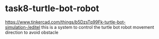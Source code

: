 # task8-turtle-bot-robot
https://www.tinkercad.com/things/b5DzsTq99Fk-turtle-bot-simulation-/editel
this is a system to control the turtle bot robot movement direction  to avoid obstacle 
